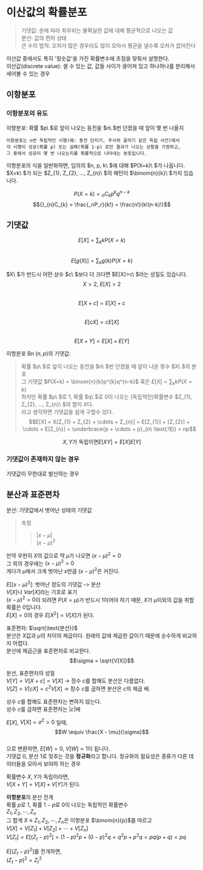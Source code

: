 # 이산값의 확률분포

> 기댓값: 운에 따라 죄우되는 불확실한 값에 대해 평균적으로 나오는 값   
> 분산: 값의 편차 상태   
> 큰 수의 법칙: 오차가 많은 경우라도 많이 모아서 평균을 낼수록 오차가 없어진다


이산값 중에서도 특히 '정숫값'을 가진 확률변수에 초점을 맞춰서 설명한다.   
이산값(discrete value): 셀 수 있는 값, 값들 사이가 끊어져 있고 하나하나를 분리해서 세어볼 수 있는 경우   
   

## 이항분포
### 이항분포의 유도
이항분포: 확률 $p\ $로 앞이 나오는 동전을 $n\ $번 던졌을 때 앞이 몇 번 나올지   
```
이항분포는 n번 독립적인 시행(예: 동전 던지기, 주사위 굴리기 같은 독립 사건)에서
각 시행이 성공(확률 p) 또는 실패(확률 1-p) 로만 결과가 나오는 상황을 가정하고,
그 중에서 성공이 몇 번 나오는지를 확률적으로 나타내는 분포입니다.
```
이항분포의 식을 일반화하면, 임의의 $n, p, k\ $에 대해 $P(X=k)\ $가 나옵니다.   
$X=k\ $가 되는 $Z_{1}, Z_{2}, ..., Z_{n}\ $의 패턴이 $\binom{n}{k}\ $가지 있습니다.


$$P(X=k) = {}_{n}C_{k}p^{k}q^{n-k}$$
$${}_{n}C_{k} = \frac{_nP_r}{k!} = \frac{n!}{k!(n-k)!}$$


## 기댓값
$$E[X]=\sum_{k}kP(X=k)$$   
$$E[g(X)]=\sum_{k}g(k)P(X=k)$$


$X\ $가 반드시 어떤 상수 $c\ $보다 더 크다면 $E[X]>c\ $라는 성질도 있습니다.   
$$X>2,\ E[X]>2$$   
$$E[X + c] = E[X] + c$$   
$$E[cX] = cE[X]$$   
$$E[X + Y] = E[X] + E[Y]$$


이항분포 Bn $(n, p)$의 기댓값:   
> 확률 $p\ $로 앞이 나오는 동전을 $n\ $번 던졌을 때 앞이 나온 횟수 $X\ $의 분포   
> 그 기댓값 $P(X=k) = \binom{n}{k}p^{k}q^{n-k}$ 혹은 $E[X] = \sum_{k}kP(X=k)$  
> 하지만 확률 $p\ $로 1, 확률 $q\ $로 0이 나오는 (독립적인)확률변수 $Z_{1}, Z_{2}, ..., Z_{n}\ $의 합이 $X$다.   
> 라고 생각하면 기댓값을 쉽게 구할수 있다.   
> $$E[X] = X[Z_{1} + Z_{2} + \cdots + Z_{n}] = E[Z_{1}] + [Z_{2}] + \cdots + E[Z_{n}] = \underbrace{p + \cdots + p}_{n\ \text{개}} = np$$   


$$X, Y\text{가 독립이면} E[XY] = E[X]E[Y]$$


### 기댓값이 존재하지 않는 경우
기댓값이 무한대로 발산하는 경우   

## 분산과 표준편차
분산: 기댓값에서 벗어난 상태의 기댓값   
>측정
>>$|x-\mu|$   
>>$(x-\mu)^{2}$

만약 우현히 $X$의 값으로 딱 $\mu$가 나오면 $(x-\mu)^{2}=0$   
그 외의 경우에는 $(x-\mu)^{2}>0$   
게다가 $\mu$에서 크게 벗어난 $x$만큼 $(x-\mu)^{2}$은 커진다.


$E[(x-\mu)^{2}]$: 벗어난 정도의 기댓값 -> 분산   
$V[X]$나 $Var[X]$라는 기호로 표기   
$(x-\mu)^{2}=0$이 되려면 $P(X=\mu)$가 반드시 1이어야 하기 때문, $X$가 $\mu$이외의 값을 취할 확률은 0입니다.   
$E[X]=0$의 경우 $E[X^{2}]=V[X]$가 된다.   

표준편차: $\sqrt{\text{분산}}$   
분산은 $X$값과 $\mu$의 차이의 제곱이다. 원래의 값에 제곱한 값이기 때문에 순수하게 비교하지 어렵다.   
분산에 제곱근을 표준편차로 비교한다.   
$$\sigma = \sqrt{V[X]}$$


분산, 표준편차의 성질   
$V[Y] = V[X+c] = V[X]$ -> 정수 $c$를 합해도 분산은 다름없다.   
$V[Z] = V[cX] = c^{2}V[X]$ -> 정수 $c$를 곱하면 분산은 $c$의 제곱 배.   


상수 $c$를 합해도 표준편차는 변하지 않는다.   
상수 $c$를 곱하면 표준편차는 $|c|$배


$E[X]$, $V[X]=\sigma^{2}>0$ 일때,   
$$W \equiv \frac{X - \mu}{\sigma}$$   
으로 변환하면, $E[W]=0$, $V[W]=1$이 됩니다.   
기댓값 0, 분산 1로 맞추는 것을 **정규화**라고 합니다.
정규화의 필요성은 종류가 다른 데이터들을 모아서 보야하 하는 경우   


확률변수 $X, Y$가 독립이라면,   
$V[X+Y] = V[X] + V[Y]$가 된다.   


**이항분포**의 분산 전계   
확률 $p$로 1, 확률 $1-p$로 0이 나오는 독립적인 확률변수   
$Z_{1}, Z_{2}, \cdots, Z_{n}$   
그 합계 $X \equiv Z_{1}, Z_{2}, \cdots, Z_{n}$은 이항분포 $\binom{n}{p}$를 따르고   
$V[X] = V[Z_{1}] + V[Z_{2}] + \cdots + V[Z_{n}]$   
$V[Z_{t}] = E[(Z_{t}-p)^{2}] = (1-p)^{2}p + (0-p)^{2}q = q^{2}p+p^{2}q = pq(p+q) = pq$


$E[(Z_{t}-p)^{2}]$를 전개하면,   
$(Z_{t}-p)^{2} = Z^{2}_{t}$
